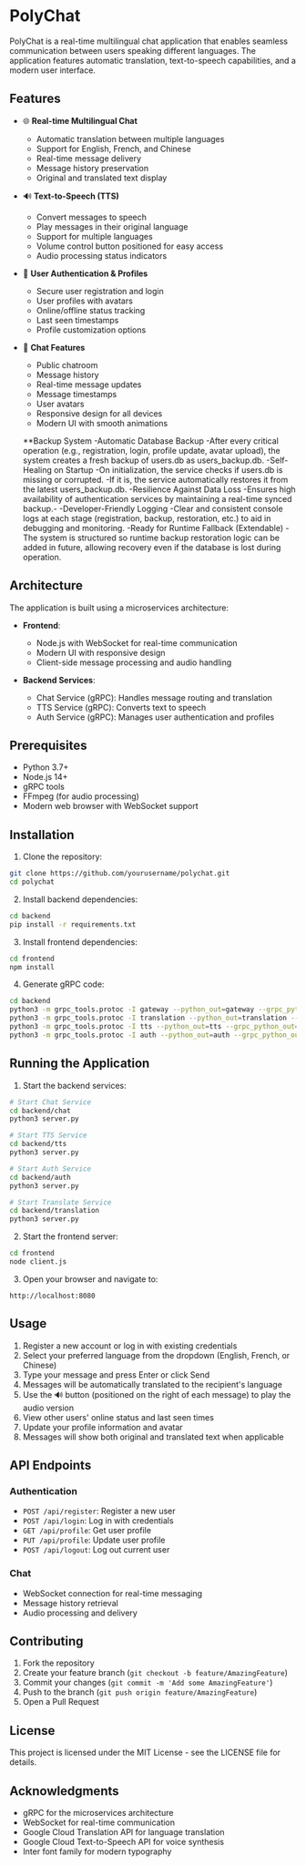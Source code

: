 # PolyChat

PolyChat is a real-time multilingual chat application that enables seamless communication between users speaking different languages. The application features automatic translation, text-to-speech capabilities, and a modern user interface.

## Features

- 🌐 **Real-time Multilingual Chat**
  - Automatic translation between multiple languages
  - Support for English, French, and Chinese
  - Real-time message delivery
  - Message history preservation
  - Original and translated text display

- 🔊 **Text-to-Speech (TTS)**
  - Convert messages to speech
  - Play messages in their original language
  - Support for multiple languages
  - Volume control button positioned for easy access
  - Audio processing status indicators

- 👤 **User Authentication & Profiles**
  - Secure user registration and login
  - User profiles with avatars
  - Online/offline status tracking
  - Last seen timestamps
  - Profile customization options

- 💬 **Chat Features**
  - Public chatroom
  - Message history
  - Real-time message updates
  - Message timestamps
  - User avatars
  - Responsive design for all devices
  - Modern UI with smooth animations

   **Backup System
   -Automatic Database Backup
   -After every critical operation (e.g., registration, login, profile update, avatar upload), the system creates a fresh backup of users.db as users_backup.db.
   -Self-Healing on Startup
   -On initialization, the service checks if users.db is missing or corrupted.
   -If it is, the service automatically restores it from the latest users_backup.db.
   -Resilience Against Data Loss
   -Ensures high availability of authentication services by maintaining a real-time synced backup.-
   -Developer-Friendly Logging
   -Clear and consistent console logs at each stage (registration, backup, restoration, etc.) to aid in debugging and monitoring.
   -Ready for Runtime Fallback (Extendable)
   -The system is structured so runtime backup restoration logic can be added in future, allowing recovery even if the database is lost during operation.

## Architecture

The application is built using a microservices architecture:

- **Frontend**: 
  - Node.js with WebSocket for real-time communication
  - Modern UI with responsive design
  - Client-side message processing and audio handling

- **Backend Services**:
  - Chat Service (gRPC): Handles message routing and translation
  - TTS Service (gRPC): Converts text to speech
  - Auth Service (gRPC): Manages user authentication and profiles

## Prerequisites

- Python 3.7+
- Node.js 14+
- gRPC tools
- FFmpeg (for audio processing)
- Modern web browser with WebSocket support

## Installation

1. Clone the repository:
```bash
git clone https://github.com/yourusername/polychat.git
cd polychat
```

2. Install backend dependencies:
```bash
cd backend
pip install -r requirements.txt
```

3. Install frontend dependencies:
```bash
cd frontend
npm install
```

4. Generate gRPC code:
```bash
cd backend
python3 -m grpc_tools.protoc -I gateway --python_out=gateway --grpc_python_out=gateway gateway/chat.proto
python3 -m grpc_tools.protoc -I translation --python_out=translation --grpc_python_out=translation translation/translate.proto
python3 -m grpc_tools.protoc -I tts --python_out=tts --grpc_python_out=tts tts/tts.proto
python3 -m grpc_tools.protoc -I auth --python_out=auth --grpc_python_out=auth auth/auth.proto
```

## Running the Application

1. Start the backend services:
```bash
# Start Chat Service
cd backend/chat
python3 server.py

# Start TTS Service
cd backend/tts
python3 server.py

# Start Auth Service
cd backend/auth
python3 server.py

# Start Translate Service
cd backend/translation
python3 server.py
```

2. Start the frontend server:
```bash
cd frontend
node client.js
```

3. Open your browser and navigate to:
```
http://localhost:8080
```

## Usage

1. Register a new account or log in with existing credentials
2. Select your preferred language from the dropdown (English, French, or Chinese)
3. Type your message and press Enter or click Send
4. Messages will be automatically translated to the recipient's language
5. Use the 🔊 button (positioned on the right of each message) to play the audio version
6. View other users' online status and last seen times
7. Update your profile information and avatar
8. Messages will show both original and translated text when applicable

## API Endpoints

### Authentication
- `POST /api/register`: Register a new user
- `POST /api/login`: Log in with credentials
- `GET /api/profile`: Get user profile
- `PUT /api/profile`: Update user profile
- `POST /api/logout`: Log out current user

### Chat
- WebSocket connection for real-time messaging
- Message history retrieval
- Audio processing and delivery

## Contributing

1. Fork the repository
2. Create your feature branch (`git checkout -b feature/AmazingFeature`)
3. Commit your changes (`git commit -m 'Add some AmazingFeature'`)
4. Push to the branch (`git push origin feature/AmazingFeature`)
5. Open a Pull Request

## License

This project is licensed under the MIT License - see the LICENSE file for details.

## Acknowledgments

- gRPC for the microservices architecture
- WebSocket for real-time communication
- Google Cloud Translation API for language translation
- Google Cloud Text-to-Speech API for voice synthesis
- Inter font family for modern typography 
